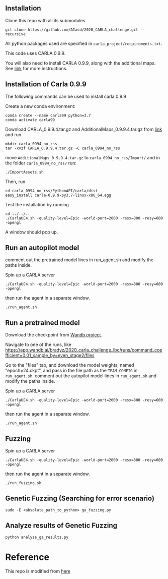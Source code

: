 ## Installation

Clone this repo with all its submodules

```
git clone https://github.com/AIasd/2020_CARLA_challenge.git --recursive
```

All python packages used are specified in `carla_project/requirements.txt`.

This code uses CARLA 0.9.9.

You will also need to install CARLA 0.9.9, along with the additional maps.
See [link](https://github.com/carla-simulator/carla/releases/tag/0.9.9) for more instructions.



## Installation of Carla 0.9.9
The following commands can be used to install carla 0.9.9

Create a new conda environment:
```
conda create --name carla99 python=3.7
conda activate carla99
```
Download CARLA_0.9.9.4.tar.gz and AdditionalMaps_0.9.9.4.tar.gz from [link](https://github.com/carla-simulator/carla/releases/tag/0.9.9) and run
```
mkdir carla_0994_no_rss
tar -xvzf CARLA_0.9.9.4.tar.gz -C carla_0994_no_rss
```
move `AdditionalMaps_0.9.9.4.tar.gz` to `carla_0994_no_rss/Import/` and in the folder `carla_0994_no_rss/` run:
```
./ImportAssets.sh
```
Then, run
```
cd carla_0994_no_rss/PythonAPI/carla/dist
easy_install carla-0.9.9-py3.7-linux-x86_64.egg
```
Test the installation by running
```
cd ../../..
./CarlaUE4.sh -quality-level=Epic -world-port=2000 -resx=800 -resy=600 -opengl
```
A window should pop up.


## Run an autopilot model
comment out the pretrained model lines in run_agent.sh and modify the paths inside.

Spin up a CARLA server

```
./CarlaUE4.sh -quality-level=Epic -world-port=2000 -resx=800 -resy=600 -opengl
```

then run the agent in a separate window.

```
./run_agent.sh
```

## Run a pretrained model

Download the checkpoint from [Wandb project](https://app.wandb.ai/bradyz/2020_carla_challenge_lbc).

Navigate to one of the runs, like https://app.wandb.ai/bradyz/2020_carla_challenge_lbc/runs/command_coefficient=0.01_sample_by=even_stage2/files

Go to the "files" tab, and download the model weights, named "epoch=24.ckpt", and pass in the file path as the `TEAM_CONFIG` in `run_agent.sh`. comment out the autopilot model lines in `run_agent.sh` and modify the paths inside.

Spin up a CARLA server

```
./CarlaUE4.sh -quality-level=Epic -world-port=2000 -resx=800 -resy=600 -opengl
```

then run the agent in a separate window.

```
./run_agent.sh
```

## Fuzzing
Spin up a CARLA server

```
./CarlaUE4.sh -quality-level=Epic -world-port=2000 -resx=800 -resy=600 -opengl
```

then run the agent in a separate window.

```
./run_fuzzing.sh
```

## Genetic Fuzzing (Searching for error scenario)
```
sudo -E <absolute_path_to_python> ga_fuzzing.py
```

## Analyze results of Genetic Fuzzing
```
python analyze_ga_results.py
```


# Reference
This repo is modified from [here](https://github.com/bradyz/2020_CARLA_challenge)

